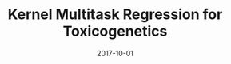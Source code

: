---
title: "Kernel Multitask Regression for Toxicogenetics"
collection: publications
permalink: /publications/2017-10-01-Kernel-Multitask-Regression-for-Toxicogenetics
date: 2017-10-01
paperurl: 'https://doi.org/10.1002/minf.201700053'
code: 'https://github.com/jpvert/kmr4toxicogenetics'
citation: 'E.&nbsp;Bernard, Y.&nbsp;Jiao, E.&nbsp;Scornet, V.&nbsp;Stoven, T.&nbsp;Walter, &amp; J.-P. Vert.
Kernel multitask regression for toxicogenetics.
<em>Mol. Inform.</em>, 36(10):1700053, 2017.'
---